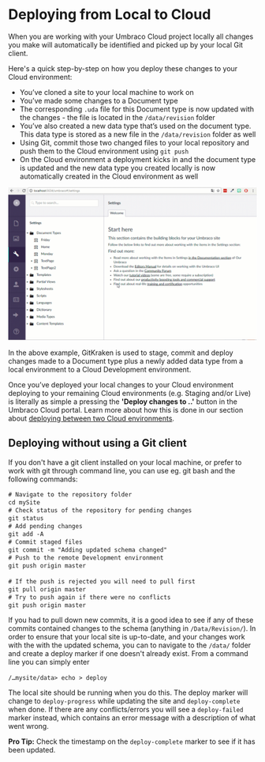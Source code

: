 # Deploying from Local to Cloud

When you are working with your Umbraco Cloud project locally all changes you make will automatically be identified and picked up by your local Git client. 

Here's a quick step-by-step on how you deploy these changes to your Cloud environment:

  - You’ve cloned a site to your local machine to work on
  - You’ve made some changes to a Document type
  - The corresponding `.uda` file for this Document type is now updated with the changes - the file is located in the `/data/revision` folder
  - You’ve also created a new data type that’s used on the document type. This data type is stored as a new file in the `/data/revision` folder as well
  - Using Git, commit those two changed files to your local repository and push them to the Cloud environment using `git push`
  - On the Cloud environment a deployment kicks in and the document type is updated and the new data type you created locally is now automatically created in the Cloud environment as well

![Deploy from Local to Remote](images/stage-commit-deploy.gif)

In the above example, GitKraken is used to stage, commit and deploy changes made to a Document type plus a newly added data type from a local environment to a Cloud Development environment.

Once you’ve deployed your local changes to your Cloud environment deploying to your remaining Cloud environments (e.g. Staging and/or Live) is literally as simple a pressing the **'Deploy changes to ..'** button in the Umbraco Cloud portal. Learn more about how this is done in our section about [deploying between two Cloud environments](../Cloud-to-Cloud).

## Deploying without using a Git client

If you don't have a git client installed on your local machine, or prefer to work with git through command line, you can use eg. git bash and the following commands:

    # Navigate to the repository folder
    cd mySite
    # Check status of the repository for pending changes
    git status
    # Add pending changes
    git add -A
    # Commit staged files
    git commit -m "Adding updated schema changed"
    # Push to the remote Development environment
    git push origin master
    
    # If the push is rejected you will need to pull first
    git pull origin master
    # Try to push again if there were no conflicts
    git push origin master

If you had to pull down new commits, it is a good idea to see if any of these commits contained changes to the schema (anything in `/Data/Revision/`). In order to ensure that your local site is up-to-date, and your changes work with the with the updated schema, you can to navigate to the `/data/` folder and create a deploy marker if one doesn't already exist. From a command line you can simply enter

`/…mysite/data> echo > deploy` 

The local site should be running when you do this. The deploy marker will change to `deploy-progress` while updating the site and `deploy-complete` when done. If there are any conflicts/errors you will see a `deploy-failed` marker instead, which contains an error message with a description of what went wrong.

**Pro Tip:** Check the timestamp on the `deploy-complete` marker to see if it has been updated.
